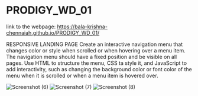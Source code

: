 # PRODIGY_WD_01 
link to the webpage: https://bala-krishna-chennaiah.github.io/PRODIGY_WD_01/

RESPONSIVE LANDING PAGE
Create an interactive navigation menu that changes color or style when scrolled or when hovering over a menu item. The navigation menu should have a fixed position and be visible on all pages. Use HTML to structure the menu, CSS ta style it, and JavaScript to add interactivity, such as changing the background color or font color of the menu when it is scrolled or when a menu item is hovered over.

![Screenshot (6)](https://github.com/user-attachments/assets/f11a41a9-e122-4e6e-bf60-ca4644fc9433)
![Screenshot (7)](https://github.com/user-attachments/assets/4b959e47-dd22-40ee-9747-2c73f54047fc)
![Screenshot (8)](https://github.com/user-attachments/assets/8ad49358-1e55-4da3-aeec-2418d585960f)
